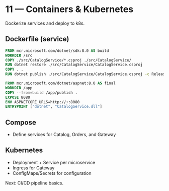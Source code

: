 # 11 — Containers & Kubernetes

Dockerize services and deploy to k8s.

## Dockerfile (service)
```dockerfile
FROM mcr.microsoft.com/dotnet/sdk:8.0 AS build
WORKDIR /src
COPY ./src/CatalogService/*.csproj ./src/CatalogService/
RUN dotnet restore ./src/CatalogService/CatalogService.csproj
COPY . .
RUN dotnet publish ./src/CatalogService/CatalogService.csproj -c Release -o /app/publish /p:UseAppHost=false

FROM mcr.microsoft.com/dotnet/aspnet:8.0 AS final
WORKDIR /app
COPY --from=build /app/publish .
EXPOSE 8080
ENV ASPNETCORE_URLS=http://+:8080
ENTRYPOINT ["dotnet", "CatalogService.dll"]
```

## Compose
- Define services for Catalog, Orders, and Gateway

## Kubernetes
- Deployment + Service per microservice
- Ingress for Gateway
- ConfigMaps/Secrets for configuration

Next: CI/CD pipeline basics.
